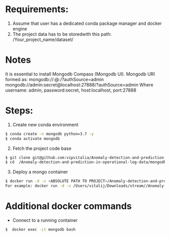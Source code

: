 # Requirements:
1. Assume that user has a dedicated conda package manager and docker engine
2. The project data has to be storedwith this path: /Your_project_name/dataset/

# Notes
It is essential to install Mongodb Compass (Mongodb UI).
Mongodb URI formed as: mongodb://<username>:<password>@<host>:<port>/?authSource=admin
mongodb://admin:secret@localhost:27888/?authSource=admin
Where username: admin, password:secret, host:localhost, port:27888

# Steps:

1. Create new conda environment
```bash
$ conda create -n mongodb python=3.7 -y
$ conda activate mongodb

```

2. Fetch the project code base
```bash
$ git clone git@github.com:vipvitalia/Anomaly-detection-and-prediction-in-operational-log-data.git
$ cd  /Anomaly-detection-and-prediction-in-operational-log-data/mongodb && pip install -r requirements.txt
```

3. Deploy a mongo container
```bash
$ docker run -d -v <ABSOLUTE PATH TO PROJECT>/Anomaly-detection-and-prediction-in-operational-log-data/dataset:/data/db --name mongodb  -p 27888:27017 -e MONGO_INITDB_ROOT_USERNAME=admin -e MONGO_INITDB_ROOT_PASSWORD=secret mongo
For example: docker run -d -v /Users/vitalij/Downloads/stream//Anomaly-detection-and-prediction-in-operational-log-data/dataset:/data/db --name mongodb  -p 27888:27017 -e MONGO_INITDB_ROOT_USERNAME=admin -e MONGO_INITDB_ROOT_PASSWORD=secret mongo
```

# Additional docker commands
- Connect to a running container
```bash
$  docker exec -it mongodb bash
```
